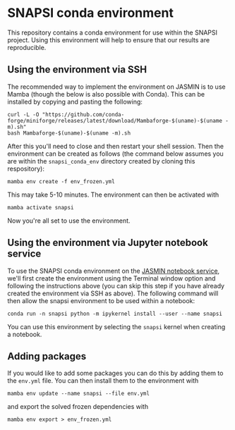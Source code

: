 # SNAPSI conda environment

This repository contains a conda environment for use within the SNAPSI
project. Using this environment will help to ensure that our results are
reproducible.

## Using the environment via SSH

The recommended way to implement the environment on JASMIN is to use Mamba
(though the below is also possible with Conda). This can be installed by
copying and pasting the following:

``` 
curl -L -O "https://github.com/conda-forge/miniforge/releases/latest/download/Mambaforge-$(uname)-$(uname -m).sh"
bash Mambaforge-$(uname)-$(uname -m).sh
```

After this you'll need to close and then restart your shell session. Then the
environment can be created as follows (the command below assumes you are within
the `snapsi_conda_env` directory created by cloning this respository):

```
mamba env create -f env_frozen.yml
```

This may take 5-10 minutes. The environment can then be activated with 

```
mamba activate snapsi
```

Now you're all set to use the environment. 

## Using the environment via Jupyter notebook service

To use the SNAPSI conda environment on the [JASMIN notebook
service](https://notebooks.jasmin.ac.uk/), we'll first create the environment
using the Terminal window option and following the instructions above (you can
skip this step if you have already created the environment via SSH as
above). The following command will then allow the snapsi environment to be used
within a notebook:

```
conda run -n snapsi python -m ipykernel install --user --name snapsi
```

You can use this environment by selecting the `snapsi` kernel when creating a
notebook.

## Adding packages

If you would like to add some packages you can do this by adding them to the
`env.yml` file. You can then install them to the environment with

```
mamba env update --name snapsi --file env.yml
```

and export the solved frozen dependencies with

```
mamba env export > env_frozen.yml
```



